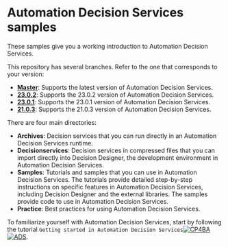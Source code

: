 # Automation Decision Services samples

These samples give you a working introduction to Automation Decision Services.

This repository has several branches. Refer to the one that corresponds to your version:
   - [**Master**](https://github.com/icp4a/automation-decision-services-samples/tree/master): Supports the latest version of Automation Decision Services.
   - [**23.0.2**](https://github.com/icp4a/automation-decision-services-samples/tree/23.0.2): Supports the 23.0.2 version of Automation Decision Services.
   - [**23.0.1**](https://github.com/icp4a/automation-decision-services-samples/tree/23.0.1): Supports the 23.0.1 version of Automation Decision Services.
   - [**21.0.3**](https://github.com/icp4a/automation-decision-services-samples/tree/21.0.3): Supports the 21.0.3 version of Automation Decision Services.

There are four main directories:

  - **Archives**: Decision services that you can run directly in an Automation Decision Services runtime.
  - **Decisionservices**: Decision services in compressed files that you can import directly into Decision Designer, the development environment in Automation Decision Services.
  - **Samples**: Tutorials and samples that you can use in Automation Decision Services. The tutorials provide
 detailed step-by-step instructions on specific features in Automation Decision Services, including Decision Designer and the external libraries. The samples provide code to use in Automation Decision Services.
  - **Practice**: Best practices for using Automation Decision Services.

To familiarize yourself with Automation Decision Services, start by following the tutorial `Getting started in Automation Decision Services`[![CP4BA](/resources/cloudpak4ba.svg "IBM Cloud Pak for Business Automation")](https://www.ibm.com/docs/en/cloud-paks/cp-biz-automation/23.0.2?topic=resources-getting-started)[![ADS](/resources/ads.svg "IBM Automation Decision Services")](https://www.ibm.com/docs/en/ads/23.0.2?topic=resources-getting-started).
